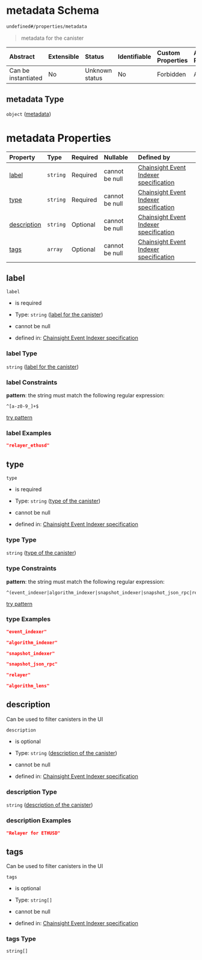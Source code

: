 # metadata Schema

```txt
undefined#/properties/metadata
```



> metadata for the canister

| Abstract            | Extensible | Status         | Identifiable | Custom Properties | Additional Properties | Access Restrictions | Defined In                                                                   |
| :------------------ | :--------- | :------------- | :----------- | :---------------- | :-------------------- | :------------------ | :--------------------------------------------------------------------------- |
| Can be instantiated | No         | Unknown status | No           | Forbidden         | Allowed               | none                | [event\_indexer.json\*](../../out/event_indexer.json "open original schema") |

## metadata Type

`object` ([metadata](event_indexer-properties-metadata.md))

# metadata Properties

| Property                    | Type     | Required | Nullable       | Defined by                                                                                                                                                                    |
| :-------------------------- | :------- | :------- | :------------- | :---------------------------------------------------------------------------------------------------------------------------------------------------------------------------- |
| [label](#label)             | `string` | Required | cannot be null | [Chainsight Event Indexer specification](event_indexer-properties-metadata-properties-label-for-the-canister.md "undefined#/properties/metadata/properties/label")            |
| [type](#type)               | `string` | Required | cannot be null | [Chainsight Event Indexer specification](event_indexer-properties-metadata-properties-type-of-the-canister.md "undefined#/properties/metadata/properties/type")               |
| [description](#description) | `string` | Optional | cannot be null | [Chainsight Event Indexer specification](event_indexer-properties-metadata-properties-description-of-the-canister.md "undefined#/properties/metadata/properties/description") |
| [tags](#tags)               | `array`  | Optional | cannot be null | [Chainsight Event Indexer specification](event_indexer-properties-metadata-properties-tags-for-the-canister.md "undefined#/properties/metadata/properties/tags")              |

## label



`label`

*   is required

*   Type: `string` ([label for the canister](event_indexer-properties-metadata-properties-label-for-the-canister.md))

*   cannot be null

*   defined in: [Chainsight Event Indexer specification](event_indexer-properties-metadata-properties-label-for-the-canister.md "undefined#/properties/metadata/properties/label")

### label Type

`string` ([label for the canister](event_indexer-properties-metadata-properties-label-for-the-canister.md))

### label Constraints

**pattern**: the string must match the following regular expression:&#x20;

```regexp
^[a-z0-9_]+$
```

[try pattern](https://regexr.com/?expression=%5E%5Ba-z0-9_%5D%2B%24 "try regular expression with regexr.com")

### label Examples

```json
"relayer_ethusd"
```

## type



`type`

*   is required

*   Type: `string` ([type of the canister](event_indexer-properties-metadata-properties-type-of-the-canister.md))

*   cannot be null

*   defined in: [Chainsight Event Indexer specification](event_indexer-properties-metadata-properties-type-of-the-canister.md "undefined#/properties/metadata/properties/type")

### type Type

`string` ([type of the canister](event_indexer-properties-metadata-properties-type-of-the-canister.md))

### type Constraints

**pattern**: the string must match the following regular expression:&#x20;

```regexp
^(event_indexer|algorithm_indexer|snapshot_indexer|snapshot_json_rpc|relayer|algorithm_lens)$
```

[try pattern](https://regexr.com/?expression=%5E\(event_indexer%7Calgorithm_indexer%7Csnapshot_indexer%7Csnapshot_json_rpc%7Crelayer%7Calgorithm_lens\)%24 "try regular expression with regexr.com")

### type Examples

```json
"event_indexer"
```

```json
"algorithm_indexer"
```

```json
"snapshot_indexer"
```

```json
"snapshot_json_rpc"
```

```json
"relayer"
```

```json
"algorithm_lens"
```

## description

Can be used to filter canisters in the UI

`description`

*   is optional

*   Type: `string` ([description of the canister](event_indexer-properties-metadata-properties-description-of-the-canister.md))

*   cannot be null

*   defined in: [Chainsight Event Indexer specification](event_indexer-properties-metadata-properties-description-of-the-canister.md "undefined#/properties/metadata/properties/description")

### description Type

`string` ([description of the canister](event_indexer-properties-metadata-properties-description-of-the-canister.md))

### description Examples

```json
"Relayer for ETHUSD"
```

## tags

Can be used to filter canisters in the UI

`tags`

*   is optional

*   Type: `string[]`

*   cannot be null

*   defined in: [Chainsight Event Indexer specification](event_indexer-properties-metadata-properties-tags-for-the-canister.md "undefined#/properties/metadata/properties/tags")

### tags Type

`string[]`
